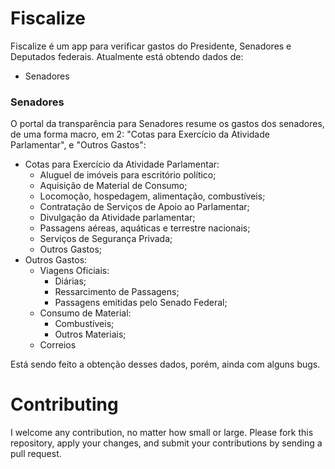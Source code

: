 # Fiscalize



Fiscalize é um app para verificar gastos do Presidente, Senadores e Deputados federais. Atualmente está obtendo dados de:

  - Senadores

### Senadores

O portal da transparência para Senadores resume os gastos dos senadores, de uma forma macro, em 2: "Cotas para Exercício da Atividade Parlamentar", e "Outros Gastos":
* Cotas para Exercício da Atividade Parlamentar:
  - Aluguel de imóveis para escritório político;
  - Aquisição de Material de Consumo;
  - Locomoção, hospedagem, alimentação, combustíveis;
  - Contratação de Serviços de Apoio ao Parlamentar;
  - Divulgação da Atividade parlamentar;
  - Passagens aéreas, aquáticas e terrestre nacionais;
  - Serviços de Segurança Privada;
  - Outros Gastos;
* Outros Gastos:
  - Viagens Oficiais:
     - Diárias;
     - Ressarcimento de Passagens;
     - Passagens emitidas pelo Senado Federal;
  - Consumo de Material:
     - Combustíveis;
     - Outros Materiais;
  - Correios

Está sendo feito a obtenção desses dados, porém, ainda com alguns bugs. 

# Contributing

I welcome any contribution, no matter how small or large. Please fork this repository, apply your changes, and submit your contributions by sending a pull request.
